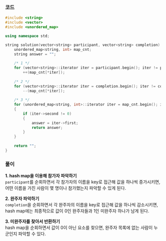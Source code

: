 ### 코드
``` c++
#include <string>
#include <vector>
#include <unordered_map>

using namespace std;

string solution(vector<string> participant, vector<string> completion) {
    unordered_map<string, int> map_cnt;
    string answer = "";
    
    /* 1 */
    for (vector<string>::iterator iter = participant.begin(); iter != participant.end(); ++iter)
        ++(map_cnt[*iter]);
    
    /* 2 */
    for (vector<string>::iterator iter = completion.begin(); iter != completion.end(); ++iter)
        --(map_cnt[*iter]);
    
    /* 3 */
    for (unordered_map<string, int>::iterator iter = map_cnt.begin(); iter != map_cnt.end(); ++iter)
    {
        if (iter->second != 0)
        {
            answer = iter->first;
            return answer;
        }
    }
    
    return "";
}
```

### 풀이
**1. hash map을 이용해 참가자 파악하기**  
`participant`를 순회하면서 각 참가자의 이름을 key로 접근해 값을 하나씩 증가시키면, 어떤 이름을 가진 사람이 몇 명이나 참가했는지 파악할 수 있게 된다.

**2. 완주자 파악하기**  
`completion`을 순회하면서 각 완주자의 이름을 key로 접근해 값을 하나씩 감소시키면, hash map에는 최종적으로 값이 0인 완주자들과 1인 미완주자 하나가 남게 된다.

**3. 미완주자를 찾아서 반환하기**  
hash map을 순회하면서 값이 0이 아닌 요소를 찾으면, 완주자 목록에 없는 사람이 누군인지 파악할 수 있다.
